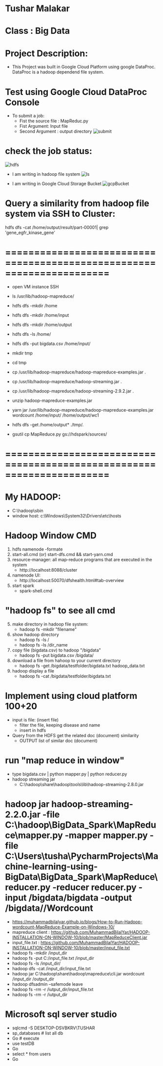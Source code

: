 # Tushar Malakar
# Class : Big Data 

Project Description:
====================
- This Project was built in Google Cloud Platform using google DataProc. DataProc is a hadoop dependend file system.



Test using Google Cloud DataProc Console 
========================================
- To submit a job:
    - Fist the source file :  MapReduc.py
    - Fist Argument: Input file
    - Second Argument : output directory
    ![submit](https://user-images.githubusercontent.com/35859780/71210538-17923100-227b-11ea-8bf2-51ff34f92387.PNG)


check the job status:
=======================
![hdfs](https://user-images.githubusercontent.com/35859780/71210535-17923100-227b-11ea-8558-a7801fd65801.PNG)

    
- I am writing in hadoop file system
![ls](https://user-images.githubusercontent.com/35859780/71210536-17923100-227b-11ea-920c-678f40caf909.PNG)

- I am writing in Google Cloud Storage Bucket
![gcpBucket](https://user-images.githubusercontent.com/35859780/71210537-17923100-227b-11ea-9f20-6cc1065bd049.PNG)





Query a similarity from hadoop file system via SSH to Cluster:
=============================================================
hdfs dfs -cat /home/output/result/part-00001| grep 'gene_egfr_kinase_gene'
    
# ======================================================================

- open VM instance SSH
- ls /usr/lib/hadoop-mapreduce/


- hdfs dfs -mkdir /home
- hdfs dfs -mkdir /home/input
- hdfs dfs -mkdir /home/output
- hdfs dfs -ls /home/
- hdfs dfs -put bigdata.csv /home/input/


- mkdir tmp
- cd tmp
- cp /usr/lib/hadoop-mapreduce/hadoop-mapreduce-examples.jar .
- cp /usr/lib/hadoop-mapreduce/hadoop-streaming.jar .
- cp /usr/lib/hadoop-mapreduce/hadoop-streaming-2.9.2.jar .
- unzip hadoop-mapreduce-examples.jar
- yarn jar  /usr/lib/hadoop-mapreduce/hadoop-mapreduce-examples.jar wordcount /home/input/ /home/output/wc1
- hdfs dfs -get /home/output* ./tmp/.

- gsutil cp MapReduce.py gs://hdspark/sources/


# ======================================================================
# My HADOOP:
   - C:\hadoop\sbin
   - window host: c:\Windows\System32\Drivers\etc\hosts
# Hadoop Window CMD
1. hdfs namenode -formate
2. start-all.cmd (or) start-dfs.cmd && start-yarn.cmd
3. resource-manager: all map-reduce programs that are executed in the system
	- http://localhost:8088/cluster
4. namenode UI:
	- http://localhost:50070/dfshealth.html#tab-overview
5. start spark
    - spark-shell.cmd

	
# "hadoop fs" to see all cmd 
5. make directory in hadoop file system:
	- hadoop fs -mkdir "filename"
6. show hadoop directory
    - hadoop fs -ls /
    - hadoop fs -ls /dir_name
7. copy file (bigdata.csv) to hadoop "/bigdata"
    - hadoop fs -put bigdata.csv /bigdata/
8. download a file from hahoop to your current directory
    - hadoop fs -get /bigdata/testfolder/bigdata.txt hadoop_data.txt
9. hadoop display a file 
    - hadoop fs -cat /bigdata/testfolder/bigdata.txt

   
# Implement using cloud platform 100+20
- input is file: (insert file)
    - filter the file, keeping disease and name
    - insert in hdfs
- Query from the HDFS get the related doc (document) similarity
    - OUTPUT list of similar doc (document)  
    
    
    
# run "map reduce in window"
- type bigdata.csv | python mapper.py | python reducer.py
- hadoop streaming jar
    - C:\hadoop\share\hadoop\tools\lib\hadoop-streaming-2.8.0.jar



# hadoop jar hadoop-streaming-2.2.0.jar  -file C:\hadoop\BigData_Spark\MapReduce\mapper.py -mapper mapper.py -file   C:\\Users\\tusha\\PycharmProjects\\Machine-learning-using-BigData\\BigData_Spark\\MapReduce\\reducer.py -reducer reducer.py -input /bigdata/bigdata -output /bigdata//Wordcount

- https://muhammadbilalyar.github.io/blogs/How-to-Run-Hadoop-wordcount-MapReduce-Example-on-Windows-10/
- mapreduce client : https://github.com/MuhammadBilalYar/HADOOP-INSTALLATION-ON-WINDOW-10/blob/master/MapReduceClient.jar
- input_file.txt :  https://github.com/MuhammadBilalYar/HADOOP-INSTALLATION-ON-WINDOW-10/blob/master/input_file.txt
- hadoop fs -mkdir /input_dir
- hadoop fs -put C:/input_file.txt /input_dir
- hadoop fs -ls /input_dir/ 
- hadoop dfs -cat /input_dir/input_file.txt
- hadoop jar C:\hadoop\share\hadoop\mapreduce\cli.jar wordcount /input_dir /output_dir
- hadoop dfsadmin –safemode leave
- hadoop fs -rm -r /iutput_dir/input_file.txt
- hadoop fs -rm -r /iutput_dir




# Microsoft sql server studio 
- sqlcmd -S DESKTOP-DSVBKRV\TUSHAR
- sp_databases # list all db 
- Go # execute 
- use testDB 
- Go
- select * from users
- Go
